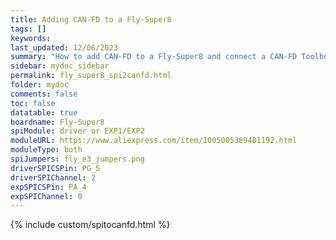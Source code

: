 ```yaml
---
title: Adding CAN-FD to a Fly-Super8
tags: []
keywords: 
last_updated: 12/06/2023
summary: "How to add CAN-FD to a Fly-Super8 and connect a CAN-FD Toolboard"
sidebar: mydoc_sidebar
permalink: fly_super8_spi2canfd.html
folder: mydoc
comments: false
toc: false
datatable: true
boardname: Fly-Super8
spiModule: driver or EXP1/EXP2
moduleURL: https://www.aliexpress.com/item/1005005389481192.html
moduleType: both
spiJumpers: fly_e3_jumpers.png
driverSPICSPin: PG_5
driverSPIChannel: 2
expSPICSPin: PA_4
expSPIChannel: 0
---
```


{% include custom/spitocanfd.html %}